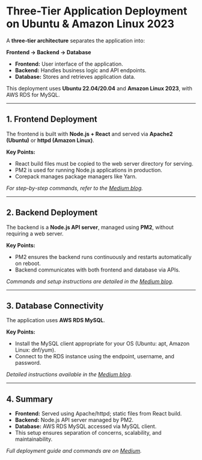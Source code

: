 # Three-Tier Application Deployment on Ubuntu & Amazon Linux 2023

A **three-tier architecture** separates the application into:  

**Frontend → Backend → Database**  

- **Frontend:** User interface of the application.  
- **Backend:** Handles business logic and API endpoints.  
- **Database:** Stores and retrieves application data.  

This deployment uses **Ubuntu 22.04/20.04** and **Amazon Linux 2023**, with AWS RDS for MySQL.

---

## 1. Frontend Deployment

The frontend is built with **Node.js + React** and served via **Apache2 (Ubuntu)** or **httpd (Amazon Linux)**.  

**Key Points:**  
- React build files must be copied to the web server directory for serving.  
- PM2 is used for running Node.js applications in production.  
- Corepack manages package managers like Yarn.  

*For step-by-step commands, refer to the [Medium blog](#).*

---

## 2. Backend Deployment

The backend is a **Node.js API server**, managed using **PM2**, without requiring a web server.  

**Key Points:**  
- PM2 ensures the backend runs continuously and restarts automatically on reboot.  
- Backend communicates with both frontend and database via APIs.  

*Commands and setup instructions are detailed in the [Medium blog](#).*

---

## 3. Database Connectivity

The application uses **AWS RDS MySQL**.  

**Key Points:**  
- Install the MySQL client appropriate for your OS (Ubuntu: apt, Amazon Linux: dnf/yum).  
- Connect to the RDS instance using the endpoint, username, and password.  

*Detailed instructions available in the [Medium blog](#).*

---

## 4. Summary

- **Frontend:** Served using Apache/httpd; static files from React build.  
- **Backend:** Node.js API server managed by PM2.  
- **Database:** AWS RDS MySQL accessed via MySQL client.  
- This setup ensures separation of concerns, scalability, and maintainability.  

*Full deployment guide and commands are on [Medium](#).*
